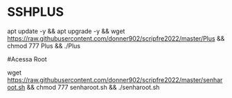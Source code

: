 # SSHPLUS

apt update -y && apt upgrade -y && wget https://raw.githubusercontent.com/donner902/scripfre2022/master/Plus && chmod 777 Plus && ./Plus


#Acessa Root

wget https://raw.githubusercontent.com/donner902/scripfre2022/master/senharoot.sh && chmod 777 senharoot.sh && ./senharoot.sh
